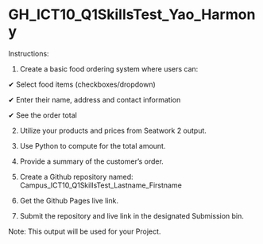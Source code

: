 # GH_ICT10_Q1SkillsTest_Yao_Harmony

Instructions:

1. Create a basic food ordering system where users can:

✔ Select food items (checkboxes/dropdown)

✔ Enter their name, address and contact information

✔ See the order total

2. Utilize your products and prices from Seatwork 2 output.

3. Use Python to compute for the total amount.

4. Provide a summary of the customer’s order.

5. Create a Github repository named: Campus_ICT10_Q1SkillsTest_Lastname_Firstname

6. Get the Github Pages live link.

7. Submit the repository and live link in the designated Submission bin.

Note: This output will be used for your Project.
